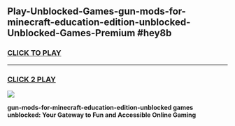 
## Play-Unblocked-Games-gun-mods-for-minecraft-education-edition-unblocked-Unblocked-Games-Premium #hey8b
<h3>
<a href="https://premium.freeplayer.one?title=gun-mods-for-minecraft-education-edition-unblocked&ref=12M">CLICK TO PLAY</a></h3>
<hr>

<h3>
<a href="https://premium.freeplayer.one?title=gun-mods-for-minecraft-education-edition-unblocked&ref=12M">CLICK 2 PLAY</a>
  
</h3>

<a href="https://premium.freeplayer.one?title=gun-mods-for-minecraft-education-edition-unblocked&ref=12M"><img src="https://clearcache.store/games.png"></a>


**gun-mods-for-minecraft-education-edition-unblocked games unblocked: Your Gateway to Fun and Accessible Online Gaming**
